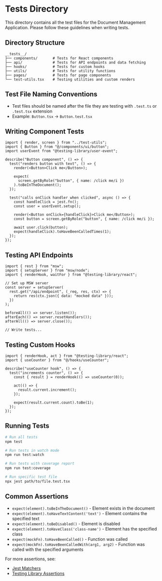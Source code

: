 # Tests Directory

This directory contains all the test files for the Document Management Application. Please follow these guidelines when writing tests.

## Directory Structure

```
__tests__/
├── components/       # Tests for React components
├── api/              # Tests for API endpoints and data fetching
├── hooks/            # Tests for custom hooks
├── utils/            # Tests for utility functions
├── pages/            # Tests for page components
└── test-utils.tsx    # Testing utilities and custom renders
```

## Test File Naming Conventions

- Test files should be named after the file they are testing with `.test.ts` or `.test.tsx` extension
- Example: `Button.tsx` → `Button.test.tsx`

## Writing Component Tests

```tsx
import { render, screen } from "../test-utils";
import { Button } from "@/components/ui/button";
import userEvent from "@testing-library/user-event";

describe("Button component", () => {
  test("renders button with text", () => {
    render(<Button>Click me</Button>);

    expect(
      screen.getByRole("button", { name: /click me/i })
    ).toBeInTheDocument();
  });

  test("calls onClick handler when clicked", async () => {
    const handleClick = jest.fn();
    const user = userEvent.setup();

    render(<Button onClick={handleClick}>Click me</Button>);
    const button = screen.getByRole("button", { name: /click me/i });

    await user.click(button);
    expect(handleClick).toHaveBeenCalledTimes(1);
  });
});
```

## Testing API Endpoints

```tsx
import { rest } from "msw";
import { setupServer } from "msw/node";
import { renderHook, waitFor } from "@testing-library/react";

// Set up MSW server
const server = setupServer(
  rest.get("/api/endpoint", (_req, res, ctx) => {
    return res(ctx.json({ data: "mocked data" }));
  })
);

beforeAll(() => server.listen());
afterEach(() => server.resetHandlers());
afterAll(() => server.close());

// Write tests...
```

## Testing Custom Hooks

```tsx
import { renderHook, act } from "@testing-library/react";
import { useCounter } from "@/hooks/useCounter";

describe("useCounter hook", () => {
  test("increments counter", () => {
    const { result } = renderHook(() => useCounter(0));

    act(() => {
      result.current.increment();
    });

    expect(result.current.count).toBe(1);
  });
});
```

## Running Tests

```bash
# Run all tests
npm test

# Run tests in watch mode
npm run test:watch

# Run tests with coverage report
npm run test:coverage

# Run specific test file
npx jest path/to/file.test.tsx
```

## Common Assertions

- `expect(element).toBeInTheDocument()` - Element exists in the document
- `expect(element).toHaveTextContent('text')` - Element contains the specified text
- `expect(element).toBeDisabled()` - Element is disabled
- `expect(element).toHaveClass('class-name')` - Element has the specified class
- `expect(mockFn).toHaveBeenCalled()` - Function was called
- `expect(mockFn).toHaveBeenCalledWith(arg1, arg2)` - Function was called with the specified arguments

For more assertions, see:

- [Jest Matchers](https://jestjs.io/docs/expect)
- [Testing Library Assertions](https://testing-library.com/docs/react-testing-library/cheatsheet/)
